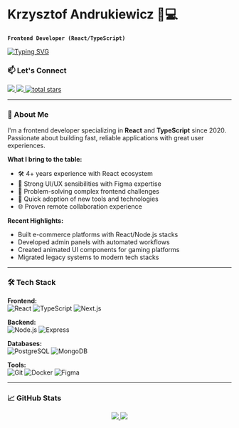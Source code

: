 # Krzysztof Andrukiewicz 👨💻

**`Frontend Developer (React/TypeScript)`**

<a href="https://git.io/typing-svg"><img src="https://readme-typing-svg.demolab.com?font=Fira+Code&duration=2000&pause=1000&color=10B981&width=435&lines=Clean+Code+Enthusiast;UI%2FUX+Focus;Problem+Solver" alt="Typing SVG" /></a>

### 📫 Let's Connect

<p align="left">
  <a href="https://www.linkedin.com/in/krzysztofandrukiewicz" target="_blank">
    <img src="https://img.shields.io/badge/LinkedIn-0077B5?style=for-the-badge&logo=linkedin&logoColor=white" />
  </a>
  <a href="mailto:krzand@proton.me">
    <img src="https://img.shields.io/badge/Gmail-D14836?style=for-the-badge&logo=gmail&logoColor=white" />
  </a>
  <a href="https://github.com/GarlikDev?tab=repositories&sort=stargazers">
    <img alt="total stars" title="Total stars on GitHub" src="https://custom-icon-badges.demolab.com/github/stars/GarlikDev?color=55960c&style=for-the-badge&labelColor=488207&logo=star"/>
  </a>
</p>

---

### 🚀 About Me

I'm a frontend developer specializing in **React** and **TypeScript** since 2020. Passionate about building fast, reliable applications with great user experiences.

**What I bring to the table:**
- 🛠️ 4+ years experience with React ecosystem
- 🎨 Strong UI/UX sensibilities with Figma expertise
- 🔧 Problem-solving complex frontend challenges
- 🚀 Quick adoption of new tools and technologies
- 🌐 Proven remote collaboration experience

**Recent Highlights:**
- Built e-commerce platforms with React/Node.js stacks
- Developed admin panels with automated workflows
- Created animated UI components for gaming platforms
- Migrated legacy systems to modern tech stacks

---

### 🛠️ Tech Stack

**Frontend:**  
![React](https://img.shields.io/badge/React-20232A?style=for-the-badge&logo=react&logoColor=61DAFB)
![TypeScript](https://img.shields.io/badge/TypeScript-007ACC?style=for-the-badge&logo=typescript&logoColor=white)
![Next.js](https://img.shields.io/badge/Next.js-000000?style=for-the-badge&logo=next.js&logoColor=white)

**Backend:**  
![Node.js](https://img.shields.io/badge/Node.js-339933?style=for-the-badge&logo=nodedotjs&logoColor=white)
![Express](https://img.shields.io/badge/Express.js-000000?style=for-the-badge&logo=express&logoColor=white)

**Databases:**  
![PostgreSQL](https://img.shields.io/badge/PostgreSQL-316192?style=for-the-badge&logo=postgresql&logoColor=white)
![MongoDB](https://img.shields.io/badge/MongoDB-4EA94B?style=for-the-badge&logo=mongodb&logoColor=white)

**Tools:**  
![Git](https://img.shields.io/badge/Git-F05032?style=for-the-badge&logo=git&logoColor=white)
![Docker](https://img.shields.io/badge/Docker-2496ED?style=for-the-badge&logo=docker&logoColor=white)
![Figma](https://img.shields.io/badge/Figma-F24E1E?style=for-the-badge&logo=figma&logoColor=white)

---

### 📈 GitHub Stats

<p align="center">
  <a href="https://github.com/GarlikDev">
    <img src="https://github-readme-stats.vercel.app/api?username=GarlikDev&show_icons=true&theme=dark&hide_border=true" />
  </a>
  <a href="https://github.com/GarlikDev">
    <img src="https://github-readme-streak-stats.herokuapp.com/?user=GarlikDev&theme=dark&hide_border=true" />
  </a>
</p>
